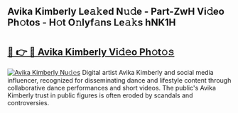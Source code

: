 ## Avika Kimberly Le𝚊𝚔ed N𝚞𝚍e - Part-ZwH Vi𝚍eo Ph𝚘tos - H𝚘t O𝚗lyf𝚊ns Le𝚊𝚔s hNK1H

# <h2><a href="http://hf0est.feru.top/?c=Avika+Kimberly">🔗 👉 🔴 Avika Kimberly Vi𝚍𝚎o Ph𝚘t𝚘𝚜</a></h2>

[![Avika Kimberly Nu𝚍𝚎s](https://i.imgur.com/0TWrTi3.gif)](http://hf0est.feru.top/?c=Avika+Kimberly)
Digital artist Avika Kimberly and social media influencer, recognized for disseminating dance and lifestyle content through collaborative dance performances and short videos. The public's Avika Kimberly trust in public figures is often eroded by scandals and controversies. 

